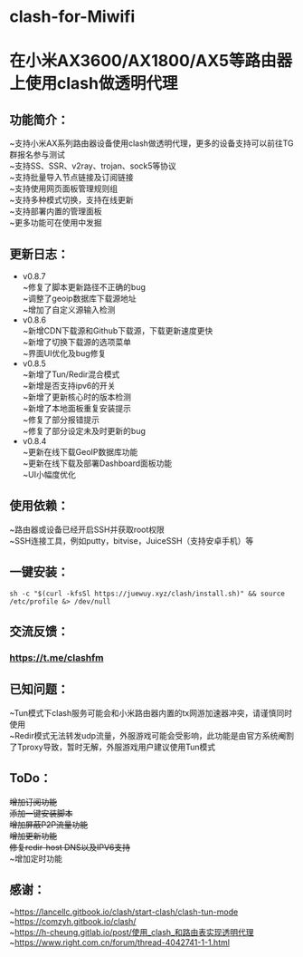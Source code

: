 # clash-for-Miwifi
在小米AX3600/AX1800/AX5等路由器上使用clash做透明代理
=====

功能简介：
--
~支持小米AX系列路由器设备使用clash做透明代理，更多的设备支持可以前往TG群报名参与测试<br>
~支持SS、SSR、v2ray、trojan、sock5等协议<br>
~支持批量导入节点链接及订阅链接<br>
~支持使用网页面板管理规则组<br>
~支持多种模式切换，支持在线更新<br>
~支持部署内置的管理面板<br>
~更多功能可在使用中发掘<br>

更新日志：
--
* v0.8.7<br>
~修复了脚本更新路径不正确的bug<br>
~调整了geoip数据库下载源地址<br>
~增加了自定义源输入检测<br>
* v0.8.6<br>
~新增CDN下载源和Github下载源，下载更新速度更快<br>
~新增了切换下载源的选项菜单<br>
~界面UI优化及bug修复<br>
* v0.8.5<br>
~新增了Tun/Redir混合模式<br>
~新增是否支持ipv6的开关<br>
~新增了更新核心时的版本检测<br>
~新增了本地面板重复安装提示<br>
~修复了部分报错提示<br>
~修复了部分设定未及时更新的bug<br>
* v0.8.4<br>
~更新在线下载GeoIP数据库功能<br>
~更新在线下载及部署Dashboard面板功能<br>
~UI小幅度优化<br>

使用依赖：
--
~路由器或设备已经开启SSH并获取root权限<br>
~SSH连接工具，例如putty，bitvise，JuiceSSH（支持安卓手机）等<br>

一键安装：
--
```Shell
sh -c "$(curl -kfsSl https://juewuy.xyz/clash/install.sh)" && source /etc/profile &> /dev/null
```

交流反馈：
--
### https://t.me/clashfm 

已知问题：
--
~Tun模式下clash服务可能会和小米路由器内置的tx网游加速器冲突，请谨慎同时使用<br>
~Redir模式无法转发udp流量，外服游戏可能会受影响，此功能是由官方系统阉割了Tproxy导致，暂时无解，外服游戏用户建议使用Tun模式<br>

ToDo：
--
~~增加订阅功能~~<br>
~~添加一键安装脚本~~<br>
~~增加屏蔽P2P流量功能~~<br>
~~增加更新功能~~<br>
~~修复redir-host DNS以及IPV6支持~~<br>
~增加定时功能<br>

感谢：
--
~https://lancellc.gitbook.io/clash/start-clash/clash-tun-mode<br>
~https://comzyh.gitbook.io/clash/<br>
~https://h-cheung.gitlab.io/post/使用_clash_和路由表实现透明代理<br>
~https://www.right.com.cn/forum/thread-4042741-1-1.html<br>


